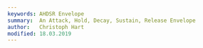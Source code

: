 ```yaml
---
keywords: AHDSR Envelope
summary:  An Attack, Hold, Decay, Sustain, Release Envelope
author:   Christoph Hart
modified: 18.03.2019
---
```

